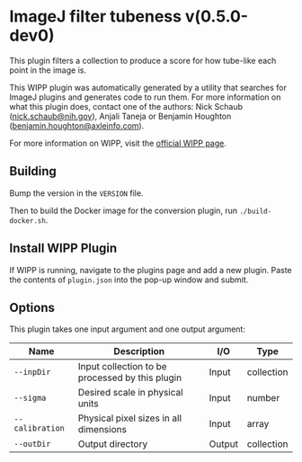 # ImageJ filter tubeness v(0.5.0-dev0)

This plugin filters a collection to produce a score for how tube-like each point in the image is.

This WIPP plugin was automatically generated by a utility that searches for
ImageJ plugins and generates code to run them. For more information on what this
plugin does, contact one of the authors: Nick Schaub (nick.schaub@nih.gov),
Anjali Taneja or Benjamin Houghton (benjamin.houghton@axleinfo.com).

For more information on WIPP, visit the [official WIPP page](https://isg.nist.gov/deepzoomweb/software/wipp).

## Building

Bump the version in the `VERSION` file.

Then to build the Docker image for the conversion plugin, run
`./build-docker.sh`.

## Install WIPP Plugin

If WIPP is running, navigate to the plugins page and add a new plugin.
Paste the contents of `plugin.json` into the pop-up window and submit.

## Options

This plugin takes one input argument and one output argument:

| Name            | Description                                     | I/O    | Type       |
| --------------- | ----------------------------------------------- | ------ | ---------- |
| `--inpDir`      | Input collection to be processed by this plugin | Input  | collection |
| `--sigma`       | Desired scale in physical units                 | Input  | number     |
| `--calibration` | Physical pixel sizes in all dimensions          | Input  | array      |
| `--outDir`      | Output directory                                | Output | collection |
